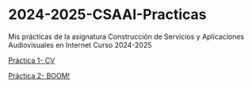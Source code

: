 # 2024-2025-CSAAI-Practicas
Mis prácticas de la asignatura Construcción de Servicios y Aplicaciones Audiovisuales en Internet Curso 2024-2025

<p>
    <a href ="https://luciamun.github.io/2024-2025-CSAAI-Practicas/P1/CVRESPONSIVE/index.html"> Práctica 1- CV</a>

</p>

<p>
    <a href ="https://luciamun.github.io/2024-2025-CSAAI-Practicas/P2/index.html"> Práctica 2- BOOM!</a>

</p>